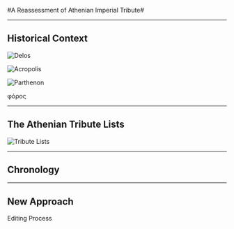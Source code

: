#A Reassessment of Athenian Imperial Tribute#




___
## Historical Context ##

![Delos](Delos.jpg)

![Acropolis](Acropolis.jpg)

![Parthenon](Parthenon.jpg)


φόρος




---
## The Athenian Tribute Lists ##


![Tribute Lists](ATLoverview.jpg)


---
## Chronology ##


---
## New Approach ##

Editing Process
